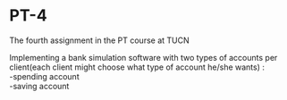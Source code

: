 # PT-4
The fourth assignment in the PT course at TUCN

Implementing a bank simulation software with two types of accounts per client(each client might choose what type of account he/she wants) : </br>
-spending account</br>
-saving account

